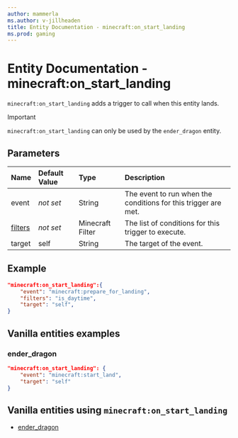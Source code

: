 ```yaml
---
author: mammerla
ms.author: v-jillheaden
title: Entity Documentation - minecraft:on_start_landing
ms.prod: gaming
---
```


# Entity Documentation - minecraft:on_start_landing

`minecraft:on_start_landing` adds a trigger to call when this entity lands.

>[!IMPORTANT]
> `minecraft:on_start_landing` can only be used by the `ender_dragon` entity.

## Parameters

|Name |Default Value  |Type  |Description  |
|:----------|:----------|:----------|:----------|
|event|*not set* | String|  The event to run when the conditions for this trigger are met. |
|[filters](../FilterList.md)|*not set* | Minecraft Filter| The list of conditions for this trigger to execute. |
|target| self| String| The target of the event. |

## Example

```json
"minecraft:on_start_landing":{
    "event": "minecraft:prepare_for_landing",
    "filters": "is_daytime",
    "target": "self",
}
```

## Vanilla entities examples

### ender_dragon

```json
"minecraft:on_start_landing": {
    "event": "minecraft:start_land",
    "target": "self"
}
```

## Vanilla entities using `minecraft:on_start_landing`

- [ender_dragon](../../../../Source/VanillaBehaviorPack_Snippets/entities/ender_dragon.md)
